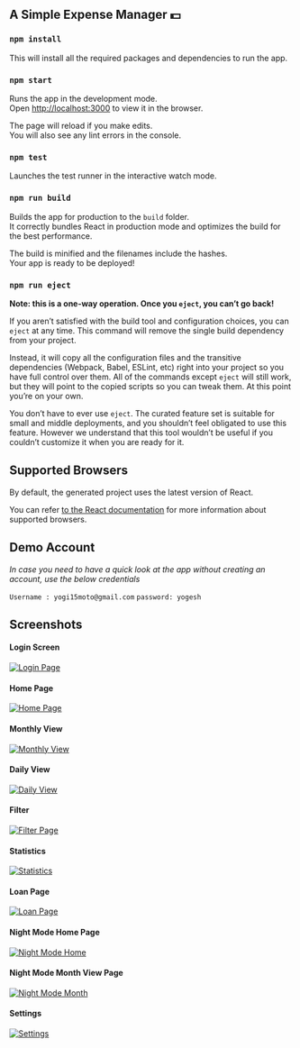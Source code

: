 ## A Simple Expense Manager 💵

### `npm install`

This will install all the required packages and dependencies to run the app.

### `npm start`

Runs the app in the development mode.<br>
Open [http://localhost:3000](http://localhost:3000) to view it in the browser.

The page will reload if you make edits.<br>
You will also see any lint errors in the console.

### `npm test`

Launches the test runner in the interactive watch mode.<br>

### `npm run build`

Builds the app for production to the `build` folder.<br>
It correctly bundles React in production mode and optimizes the build for the best performance.

The build is minified and the filenames include the hashes.<br>
Your app is ready to be deployed!

### `npm run eject`

**Note: this is a one-way operation. Once you `eject`, you can’t go back!**

If you aren’t satisfied with the build tool and configuration choices, you can `eject` at any time. This command will remove the single build dependency from your project.

Instead, it will copy all the configuration files and the transitive dependencies (Webpack, Babel, ESLint, etc) right into your project so you have full control over them. All of the commands except `eject` will still work, but they will point to the copied scripts so you can tweak them. At this point you’re on your own.

You don’t have to ever use `eject`. The curated feature set is suitable for small and middle deployments, and you shouldn’t feel obligated to use this feature. However we understand that this tool wouldn’t be useful if you couldn’t customize it when you are ready for it.

## Supported Browsers

By default, the generated project uses the latest version of React.

You can refer [to the React documentation](https://reactjs.org/docs/react-dom.html#browser-support) for more information about supported browsers.

## Demo Account

*_In case you need to have a quick look at the app without creating an account, use the below credentials_*

`Username : yogi15moto@gmail.com`
`password: yogesh`

## Screenshots

#### Login Screen
[![Login Page](https://s25.postimg.cc/jvolgx1tb/login.png)](https://sad-shirley-6ef62f.netlify.com/)

#### Home Page
[![Home Page](https://s25.postimg.cc/c2xxoyizj/home.png)](https://sad-shirley-6ef62f.netlify.com/)

#### Monthly View
[![Monthly View](https://s25.postimg.cc/i3vmm1sr3/monthly.png)](https://sad-shirley-6ef62f.netlify.com/)

#### Daily View
[![Daily View](https://s25.postimg.cc/6208rwbsv/daily.png)](https://sad-shirley-6ef62f.netlify.com/)

#### Filter
[![Filter Page](https://s25.postimg.cc/uiiemdrz3/filter.png)](https://sad-shirley-6ef62f.netlify.com/)

#### Statistics
[![Statistics](https://s25.postimg.cc/lnhkbvawf/statistics.png)](https://sad-shirley-6ef62f.netlify.com/)

#### Loan Page
[![Loan Page](https://s25.postimg.cc/s16nf3kxb/loan.png)](https://sad-shirley-6ef62f.netlify.com/)

#### Night Mode Home Page
[![Night Mode Home](https://s25.postimg.cc/7o4tyl3jj/home_night_mode.png)](https://sad-shirley-6ef62f.netlify.com/)

#### Night Mode Month View Page
[![Night Mode Month](https://s25.postimg.cc/iayn40jen/month_night_mode.png)](https://sad-shirley-6ef62f.netlify.com/)


#### Settings
[![Settings](https://s25.postimg.cc/dp2ivnifz/settings_page_night_mode.png)](https://sad-shirley-6ef62f.netlify.com/)

